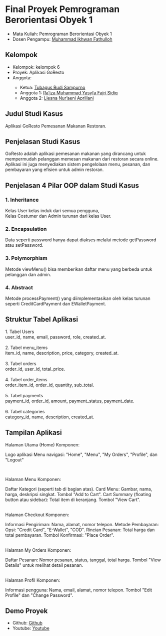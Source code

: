 # Final Proyek Pemrograman Berorientasi Obyek 1
<ul>
  <li>Mata Kuliah: Pemrograman Berorientasi Obyek 1</li>
  <li>Dosen Pengampu: <a href="https://github.com/Muhammad-Ikhwan-Fathulloh">Muhammad Ikhwan Fathulloh</a></li>
</ul>

## Kelompok
<ul>
  <li>Kelompok: kelompok 6</li>
  <li>Proyek: Aplikasi GoResto</li>
  <li>Anggota:</li>
  <ul>
    <li>Ketua: <a href="">Tubagus Budi Sampurno</a></li>
    <li>Anggota 1: <a href="">Ra’jza Muhammad Yasyfa Fajri Sidiq</a></li>
    <li>Anggota 2: <a href="">Liesna Nur’aeni Apriliani</a></li>
  </ul>
</ul>

## Judul Studi Kasus
<p>Aplikasi GoResto Pemesanan Makanan Restoran.</p>

## Penjelasan Studi Kasus
<p>GoResto adalah aplikasi pemesanan makanan yang dirancang untuk mempermudah pelanggan memesan makanan dari restoran secara online. Aplikasi ini juga menyediakan sistem pengelolaan menu, pesanan, dan pembayaran yang efisien untuk admin restoran.</p>

## Penjelasan 4 Pilar OOP dalam Studi Kasus

### 1. Inheritance
<p>Kelas User kelas induk dari semua pengguna, <br>
Kelas Costumer dan Admin turunan dari kelas User.</p>

### 2. Encapsulation
<p>Data seperti password hanya dapat diakses melalui metode getPassword atau setPassword.</p>

### 3. Polymorphism
<p>Metode viewMenu() bisa memberikan daftar menu yang berbeda untuk pelanggan dan admin.</p>

### 4. Abstract
<p>Metode processPayment() yang diimplementasikan oleh kelas turunan seperti CreditCardPayment dan EWalletPayment.</p>

## Struktur Tabel Aplikasi
<p>1. Tabel Users
<br>
user_id, name, email, password, role, created_at.
<br>
<br>
2. Tabel menu_items
<br>
item_id, name, description, price, category, created_at.
<br>
<br>
3. Tabel orders
<br>
order_id, user_id, total_price.
<br>
<br>
4. Tabel order_items
<br>
order_item_id, order_id, quantity, sub_total.
<br>
<br>
5. Tabel payments
<br>
payment_id, order_id, amount, payment_status, payment_date.
<br>
<br>
6. Tabel categories
<br>
category_id, name, description, created_at.</p>

## Tampilan Aplikasi
<p>Halaman Utama (Home)
Komponen:
  
Logo aplikasi
Menu navigasi: "Home", "Menu", "My Orders", "Profile", dan "Logout"</p>
<br>

Halaman Menu
Komponen:

Daftar Kategori (seperti tab di bagian atas).
Card Menu:
Gambar, nama, harga, deskripsi singkat.
Tombol "Add to Cart".
Cart Summary (floating button atau sidebar):
Total item di keranjang.
Tombol "View Cart".
<br>
<br>

Halaman Checkout
Komponen:

Informasi Pengiriman:
Nama, alamat, nomor telepon.
Metode Pembayaran:
Opsi: "Credit Card", "E-Wallet", "COD".
Rincian Pesanan:
Total harga dan total pembayaran.
Tombol Konfirmasi: "Place Order".
<br>
<br>

Halaman My Orders
Komponen:

Daftar Pesanan:
Nomor pesanan, status, tanggal, total harga.
Tombol "View Details" untuk melihat detail pesanan.
<br>
<br>

Halaman Profil
Komponen:

Informasi pengguna: Nama, email, alamat, nomor telepon.
Tombol "Edit Profile" dan "Change Password".
## Demo Proyek
<ul>
  <li>Github: <a href="">Github</a></li>
  <li>Youtube: <a href="">Youtube</a></li>
</ul>

